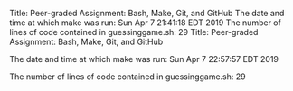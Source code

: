 Title: Peer-graded Assignment: Bash, Make, Git, and GitHub
The date and time at which make was run: Sun Apr  7 21:41:18 EDT 2019
The number of lines of code contained in guessinggame.sh: 29
Title: Peer-graded Assignment: Bash, Make, Git, and GitHub

The date and time at which make was run: Sun Apr  7 22:57:57 EDT 2019

The number of lines of code contained in guessinggame.sh: 29
